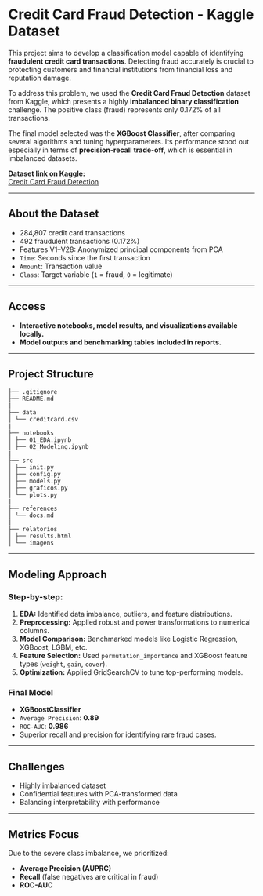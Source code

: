 # Credit Card Fraud Detection - Kaggle Dataset

This project aims to develop a classification model capable of identifying **fraudulent credit card transactions**. Detecting fraud accurately is crucial to protecting customers and financial institutions from financial loss and reputation damage.

To address this problem, we used the **Credit Card Fraud Detection** dataset from Kaggle, which presents a highly **imbalanced binary classification** challenge. The positive class (fraud) represents only 0.172% of all transactions.

The final model selected was the **XGBoost Classifier**, after comparing several algorithms and tuning hyperparameters. Its performance stood out especially in terms of **precision-recall trade-off**, which is essential in imbalanced datasets.

**Dataset link on Kaggle:**  
[Credit Card Fraud Detection](https://www.kaggle.com/datasets/mlg-ulb/creditcardfraud)

---

## About the Dataset

- 284,807 credit card transactions
- 492 fraudulent transactions (0.172%)
- Features V1–V28: Anonymized principal components from PCA
- `Time`: Seconds since the first transaction
- `Amount`: Transaction value
- `Class`: Target variable (`1` = fraud, `0` = legitimate)

---

## Access

- **Interactive notebooks, model results, and visualizations available locally.**
- **Model outputs and benchmarking tables included in reports.**

---

## Project Structure

```
├── .gitignore
├── README.md
|
├── data
│ └── creditcard.csv
|
├── notebooks
│ ├── 01_EDA.ipynb
│ ├── 02_Modeling.ipynb
|
├── src
│ ├── init.py
│ ├── config.py
│ ├── models.py
│ ├── graficos.py
│ └── plots.py
|
├── references
│ └── docs.md
|
├── relatorios
│ ├── results.html
│ └── imagens
```


---

## Modeling Approach

### Step-by-step:
1. **EDA:** Identified data imbalance, outliers, and feature distributions.
2. **Preprocessing:** Applied robust and power transformations to numerical columns.
3. **Model Comparison:** Benchmarked models like Logistic Regression, XGBoost, LGBM, etc.
4. **Feature Selection:** Used `permutation_importance` and XGBoost feature types (`weight`, `gain`, `cover`).
5. **Optimization:** Applied GridSearchCV to tune top-performing models.

### Final Model
- **XGBoostClassifier**
- `Average Precision`: **0.89**
- `ROC-AUC`: **0.986**
- Superior recall and precision for identifying rare fraud cases.

---

## Challenges

- Highly imbalanced dataset
- Confidential features with PCA-transformed data
- Balancing interpretability with performance

---

## Metrics Focus

Due to the severe class imbalance, we prioritized:
- **Average Precision (AUPRC)**
- **Recall** (false negatives are critical in fraud)
- **ROC-AUC**
